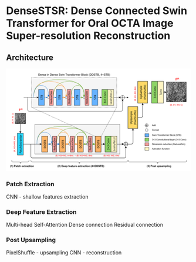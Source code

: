 # DenseSTSR: Dense Connected Swin Transformer for Oral OCTA Image Super-resolution Reconstruction
## Architecture
![The architecture of DenseSTSR.](/imgs/model_structure.png)
### Patch Extraction
CNN - shallow features extraction

### Deep Feature Extraction
Multi-head Self-Attention
Dense connection
Residual connection

### Post Upsampling
PixelShuffle - upsampling
CNN - reconstruction
